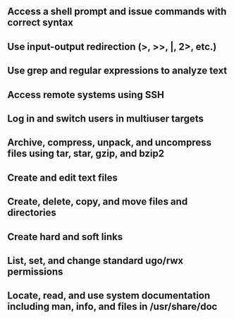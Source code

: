 ## Access a shell prompt and issue commands with correct syntax
## Use input-output redirection (>, >>, |, 2>, etc.)
## Use grep and regular expressions to analyze text
## Access remote systems using SSH
## Log in and switch users in multiuser targets
## Archive, compress, unpack, and uncompress files using tar, star, gzip, and bzip2
## Create and edit text files
## Create, delete, copy, and move files and directories
## Create hard and soft links
## List, set, and change standard ugo/rwx permissions
## Locate, read, and use system documentation including man, info, and files in /usr/share/doc